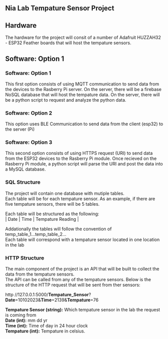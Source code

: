 ## Nia Lab Tempature Sensor Project 
## Hardware
The hardware for the project will consit of a number of Adafruit HUZZAH32 - ESP32 Feather boards that will host the tempature sensors.  

## Software: Option 1
### Software: Option 1
This first option consists of using MQTT communication to send data from the devices to the Rasberry Pi server. On the server, there will be a firebase NoSQL database that will host the tempature data. On the server, there will be a python script to request and analyze the python data.  

### Software: Option 2
This option uses BLE Communication to send data from the client (esp32) to the server (Pi)

### Software: Option 3
This second option consists of using HTTPS request (URI) to send data from the ESP32 devices to the Rasberry Pi module. Once recieved on the Rasberry Pi module, a python script will parse the URI and post the data into a MySQL database.   

### SQL Structure
The project will contain one database with mutiple tables.  
Each table will be for each tempature sensor. As an example, if there are five tempature sensors, there will be 5 tables.  
  
Each table will be structured as the following:  
| Date | Time | Tempature Reading |  
  
Addationally the tables will follow the convention of temp_table_1...temp_table_2...  
Each table will correspond with a tempature sensor located in one location in the lab

### HTTP Structure
The main component of the project is an API that will be built to collect the data from the tempature sensors.  
The API can be called from any of the tempature sensors. Below is the structure of the HTTP request that will be sent from ther sensors:  
  
http //127.0.0.1:5000/__Tempature_Sensor__?__Date__=10102023&__Time__=2139&__Tempature__=76  
   
__Tempature Sensor (string):__ Which tempature sensor in the lab the request is coming from  
__Date (int):__ mm dd yr   
__Time (int):__ Time of day in 24 hour clock  
__Tempature (int):__ Tempature in celsius. 
  
